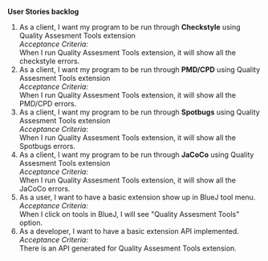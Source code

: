 **User Stories backlog** <br />
1. As a client, I want my program to be run through <B>Checkstyle</B> using Quality Assesment Tools extension<br />
  <I>Acceptance Criteria:</I><br />
  When I run Quality Assesment Tools extension, it will show all the checkstyle errors.
2. As a client, I want my program to be run through <B>PMD/CPD</B> using Quality Assesment Tools extension<br />
  <I>Acceptance Criteria:</I><br />
  When I run Quality Assesment Tools extension, it will show all the PMD/CPD errors.
3. As a client, I want my program to be run through <B>Spotbugs</B> using Quality Assesment Tools extension<br />
  <I>Acceptance Criteria:</I><br />
  When I run Quality Assesment Tools extension, it will show all the Spotbugs errors.
4. As a client, I want my program to be run through <B>JaCoCo</B> using Quality Assesment Tools extension<br />
  <I>Acceptance Criteria:</I><br />
  When I run Quality Assesment Tools extension, it will show all the JaCoCo errors.
5. As a user, I want to have a basic extension show up in BlueJ tool menu.<br />
  <I>Acceptance Criteria:</I><br />
  When I click on tools in BlueJ, I will see "Quality Assesment Tools" option.
6. As a developer, I want to have a basic extension API implemented.<br />
  <I>Acceptance Criteria:</I><br />
  There is an API generated for Quality Assesment Tools extension.

